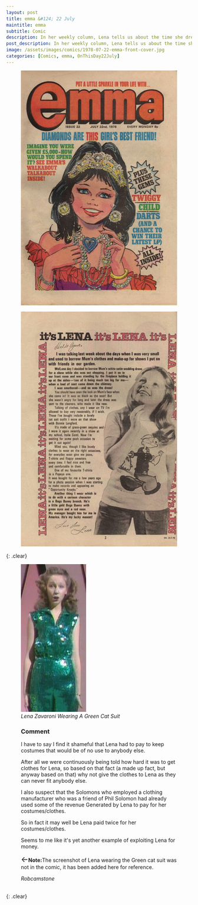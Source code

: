 ```yaml
---
layout: post
title: emma &#124; 22 July
maintitle: emma
subtitle: Comic
description: In her weekly column, Lena tells us about the time she dressed up in her mum's wedding dress and stood too close to the fire, and got it covered in soot. Click on the link to view full article.
post_description: In her weekly column, Lena tells us about the time she dressed up in her mum's wedding dress and stood too close to the fire, and got it covered in soot. Click on the link to view full article.
image: /assets/images/comics/1978-07-22-emma-front-cover.jpg
categories: [Comics, emma, OnThisDay22July]
---
```


<figure class="fig1">
<a href="/assets/images/comics/1978-07-22-emma-front-cover.jpg"><img src="/assets/images/comics/1978-07-22-emma-front-cover.jpg" class="full-width zoom-in"/></a>
</figure>

<figure class="fig2">
<a href="/assets/images/comics/1978-07-22-emma-page-2.jpg"><img src="/assets/images/comics/1978-07-22-emma-page-2.jpg" class="full-width zoom-in"/></a>
</figure>

{: .clear}

<figure class="fig1">
<img src="/assets/images/comics/1978-07-22-buy-the-costume.png" class="full-width"/>
<figcaption>
<cite>Lena Zavaroni Wearing A Green Cat Suit</cite>
</figcaption>
</figure>

<figure class="fig2">
<figcaption>
<h3>Comment</h3>
</figcaption>
<p>I have to say I find it shameful that Lena had to pay to keep costumes that would be of no use to anybody else.</p>
<p>After all we were continuously being told how hard it was to get clothes for Lena, so based on that fact (a made up fact, but anyway based on that) why not give the clothes to Lena as they can never fit anybody else.</p>
<p>I also suspect that the Solomons who employed a clothing manufacturer who was a friend of Phil Solomon had already used some of the revenue Generated by Lena to pay for her costumes/clothes.</p>
<p>So in fact it may well be Lena paid twice for her costumes/clothes.</p>
<p>Seems to me like it's yet another example of exploiting Lena for money.</p>
<p> <span style="font-size:1.5em;">&#x2190;</span><strong>Note:</strong>The screenshot of Lena wearing the Green cat suit was not in the comic, it has been added here for reference.</p>
<cite>Robcamstone</cite>
</figure>

<br />{: .clear}

